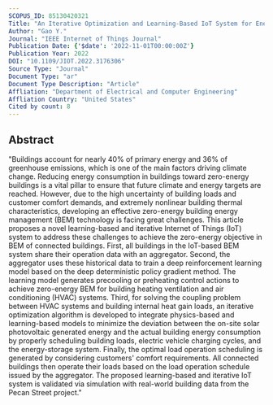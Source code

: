 ```yaml
---
SCOPUS_ID: 85130420321
Title: "An Iterative Optimization and Learning-Based IoT System for Energy Management of Connected Buildings"
Author: "Gao Y."
Journal: "IEEE Internet of Things Journal"
Publication Date: {'$date': '2022-11-01T00:00:00Z'}
Publication Year: 2022
DOI: "10.1109/JIOT.2022.3176306"
Source Type: "Journal"
Document Type: "ar"
Document Type Description: "Article"
Affliation: "Department of Electrical and Computer Engineering"
Affliation Country: "United States"
Cited by count: 8
---
```


## Abstract
"Buildings account for nearly 40% of primary energy and 36% of greenhouse emissions, which is one of the main factors driving climate change. Reducing energy consumption in buildings toward zero-energy buildings is a vital pillar to ensure that future climate and energy targets are reached. However, due to the high uncertainty of building loads and customer comfort demands, and extremely nonlinear building thermal characteristics, developing an effective zero-energy building energy management (BEM) technology is facing great challenges. This article proposes a novel learning-based and iterative Internet of Things (IoT) system to address these challenges to achieve the zero-energy objective in BEM of connected buildings. First, all buildings in the IoT-based BEM system share their operation data with an aggregator. Second, the aggregator uses these historical data to train a deep reinforcement learning model based on the deep deterministic policy gradient method. The learning model generates precooling or preheating control actions to achieve zero-energy BEM for building heating ventilation and air conditioning (HVAC) systems. Third, for solving the coupling problem between HVAC systems and building internal heat gain loads, an iterative optimization algorithm is developed to integrate physics-based and learning-based models to minimize the deviation between the on-site solar photovoltaic generated energy and the actual building energy consumption by properly scheduling building loads, electric vehicle charging cycles, and the energy-storage system. Finally, the optimal load operation scheduling is generated by considering customers' comfort requirements. All connected buildings then operate their loads based on the load operation schedule issued by the aggregator. The proposed learning-based and iterative IoT system is validated via simulation with real-world building data from the Pecan Street project."
